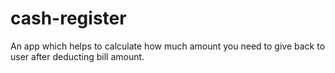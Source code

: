 # cash-register
An app which helps to calculate how much amount you need to give back to user after deducting bill amount.
